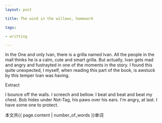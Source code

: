 ```yaml
---
layout: post

title: The wind in the willows, homework 

tags:

- writting

---
```

In the One and only Ivan, there is a grilla named Ivan. All the people in the mall thinks he is a calm, cute and smart grilla. But actually, Ivan gets mad and angry and fustrayted in one of the moments in the story. I found this quite unexpected, I myself, when reading this part of the book, is awstuck by this temper Ivan was having.

Extract

I bounce off the walls. I screech and bellow. I beat and beat and beat my chest. Bob hides under Not-Tag, his paws over his ears. I'm angry, at last. I have some one to protect.


本文共{{ page.content | number_of_words }}单词



